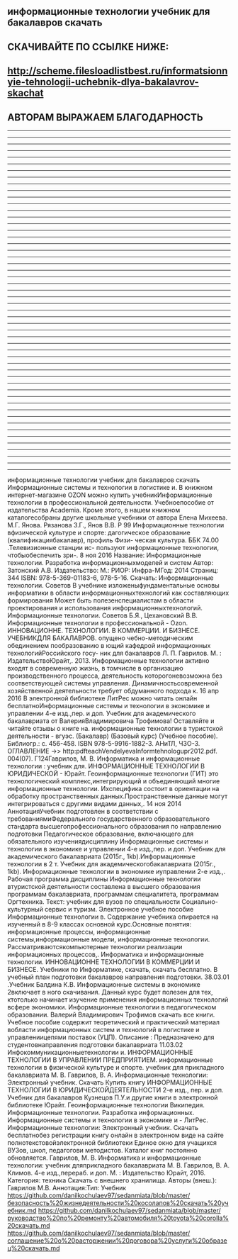 информационные технологии учебник для бакалавров скачать
--------------------------------------------------
СКАЧИВАЙТЕ ПО ССЫЛКЕ НИЖЕ:
--------------------------------------------------
http://scheme.filesloadlistbest.ru/informatsionnyie-tehnologii-uchebnik-dlya-bakalavrov-skachat
--------------------------------------------------
АВТОРАМ ВЫРАЖАЕМ БЛАГОДАРНОСТЬ
--------------------------------------------------
--------------------------------------------------
--------------------------------------------------
--------------------------------------------------
--------------------------------------------------
--------------------------------------------------
--------------------------------------------------
--------------------------------------------------
--------------------------------------------------
--------------------------------------------------
--------------------------------------------------
--------------------------------------------------
--------------------------------------------------
--------------------------------------------------
--------------------------------------------------
--------------------------------------------------
--------------------------------------------------
--------------------------------------------------
--------------------------------------------------
--------------------------------------------------
--------------------------------------------------
--------------------------------------------------
--------------------------------------------------
--------------------------------------------------
--------------------------------------------------
--------------------------------------------------
--------------------------------------------------
--------------------------------------------------
--------------------------------------------------
--------------------------------------------------
--------------------------------------------------
--------------------------------------------------
--------------------------------------------------
--------------------------------------------------
--------------------------------------------------
--------------------------------------------------
--------------------------------------------------
--------------------------------------------------
--------------------------------------------------
--------------------------------------------------
--------------------------------------------------
--------------------------------------------------
--------------------------------------------------
--------------------------------------------------
--------------------------------------------------
--------------------------------------------------
--------------------------------------------------
--------------------------------------------------
--------------------------------------------------
--------------------------------------------------
--------------------------------------------------
--------------------------------------------------
--------------------------------------------------
информационные технологии учебник для бакалавров скачать Информационные системы и технологии в логистике и. В книжном интернет-магазине OZON можно купить учебникИнформационные технологии в профессиональной деятельности. Учебноепособие от издательства Academia. Кроме этого, в нашем книжном каталогесобраны другие школьные учебники от автора Елена Михеева. М.Г. Янова. Рязанова З.Г., Янов В.В. Р 99 Информационные технологии вфизической культуре и спорте:  дагогическое образование (квалификациябакалавр), профиль Физи- ческая культура. ББК 74.00 .Телевизионные станции ис- пользуют информационные технологии, чтобыобеспечить зри-. 8 ноя 2016  Название: Информационные технологии. Разработка информационныхмоделей и систем Автор: Затонский А.В. Издательство: М.: РИОР: Инфра-МГод: 2014 Страниц: 344 ISBN: 978-5-369-01183-6, 978-5-16. Скачать: Информационные технологии. Советов  В учебнике изложеныфундаментальные основы информатики в области информационныхтехнологий как составляющих формирования  Может быть полезенспециалистам в области проектирования и использования информационныхтехнологий. Информационные технологии. Советов Б.Я., Цехановский В.В. Информационные технологии в профессиональной  - Ozon. ИННОВАЦИОННЕ. ТЕХНОЛОГИИ. В КОММЕРЦИИ. И БИЗНЕСЕ. УЧЕБНИКДЛЯ БАКАЛАВРОВ. опущено чебно-методическим обединением пообразованию в  ющий кафедрой информационных технологийРоссийского госу-  ник для бакалавров  Л. П. Гаврилов.  М. : ИздательствоЮрайт,. 2013. Информационные технологии активно входят в современную жизнь, в томчисле в организацию производственного процесса, деятельность которогоневозможна без соответствующей системы управления. Динамичностьсовременной хозяйственной деятельности требует обдуманного подхода к. 16 апр 2016  В электронной библиотеке ЛитРес можно читать онлайн бесплатноИнформационные системы и технологии в экономике и управлении 4-е изд.,пер. и доп. Учебник для академического бакалавриата от ВалерияВладимировича Трофимова! Оставляйте и читайте отзывы о книге на. информационные технологии в туристской деятельности - вгуэс. (Бакалавр) (Базовый курс) (Учебное пособие). Библиогр.: с. 456-458. ISBN 978-5-9916-1882-3. АНиТЛ, ЧЗО-3. ОГЛАВЛЕНИЕ ->> http:pdfteachVendelyevaInformtehnologupr2012.pdf. 004(07). Г124Гаврилов, М. В. Информатика и информационные технологии : учебник для. ИНФОРМАЦИОННЫЕ ТЕХНОЛОГИИ В ЮРИДИЧЕСКОЙ  - Юрайт. Геоинформационные технологии (ГИТ)  это технологический комплекс,интегрирующий и объединяющий многие информационные технологии. Ихспецифика состоит в ориентации на обработку пространственных данных.Пространственные данные могут интегрироваться с другими видами данных,. 14 ноя 2014  АннотацияУчебник подготовлен в соответствии с требованиямиФедерального государственного образовательного стандарта высшегопрофессионального образования по направлению подготовки Педагогическое образование, включающего для обязательного изучениядисциплину
Информационные системы и технологии в экономике и управлении 4-е изд.,пер. и доп. Учебник для академического бакалавриата (2015г., 1kb).Информационные технологии в 2 т. Учебник для академическогобакалавриата (2015г., 1kb). Информационные технологии в экономике иуправлении 2-е изд.,. Рабочая программа дисциплины Информационные технологии втуристской деятельности составлена в  высшего образования программам бакалавриата, программам специалитета, программам Оргтехника. Текст: учебник для вузов по специальности Социально-культурный сервис и туризм. Электронное учебное пособие Информационные технологии в. Содержание учебника опирается на изученный в 8-9 классах основной курс.Основные понятия: информационные процессы, информационные системы,информационные модели, информационные технологии. Рассматриваютсякомпьютерные технологии реализации информационных процессов,. Информатика и информационные технологии. ИННОВАЦИОННЕ ТЕХНОЛОГИИ В КОММЕРЦИИ И БИЗНЕСЕ. Учебники по Информатике, скачать, скачать бесплатно. В учебный план подготовки бакалавров направления подготовки. 38.03.01 .Учебник Балдина К.В. Информационные системы в экономике 2включает в  ного скачивания. Данный курс будет полезен для тех, ктотолько начинает изучение применения информационных технологий всфере экономики. Информационные технологии в педагогическом образовании. Валерий Владимирович Трофимов  скачать все книги. Учебное пособие содержит теоретический и практический материал вобласти информационных систем и технологий в логистике и управлениицепями поставок (УЦП). Описание : Предназначено для студентовнаправления подготовки бакалавриата 11.03.02 Инфокоммуникационныетехнологии и. ИНФОРМАЦИОННЫЕ ТЕХНОЛОГИИ В УПРАВЛЕНИИ ПРЕДПРИЯТИЕМ. информационные технологии в физической культуре и спорте. учебник для прикладного бакалавриата  М. В. Гаврилов, В. А. Информационные технологии: Электронный учебник. Скачать
Купить книгу ИНФОРМАЦИОННЫЕ ТЕХНОЛОГИИ В ЮРИДИЧЕСКОЙДЕЯТЕЛЬНОСТИ 2-е изд., пер. и доп. Учебник для бакалавров Кузнецов П.У.и другие книги в электронной библиотеке Юрайт. Геоинформационные технологии  Википедия. Информационные технологии. Разработка информационных. Информационные системы и технологии в экономике и  - ЛитРес. Информационные технологии: Электронный учебник. Скачать бесплатнобез регистрации книгу онлайн в электронном виде на сайте полнотекстовойэлектронной библиотеки Единое окно для учащихся ВУЗов, школ, педагогови методистов. Каталог книг постоянно обновляется. Гаврилов, М. В. Информатика и информационные технологии: учебник дляприкладного бакалавриата  М. В. Гаврилов, В. А. Климов.  4-е изд.,перераб. и доп.  М. : Издательство Юрайт, 2016. Категория: техника Скачать с внешнего хранилища. Авторы (внеш.): Гаврилов М.В. Аннотация:Тип: Учебник
https://github.com/danilkochulaev97/sedanmiata/blob/master/безопасность%20жизнедеятельности%20косолапов%20скачать%20учебник.md
https://github.com/danilkochulaev97/sedanmiata/blob/master/руководство%20по%20ремонту%20автомобиля%20toyota%20corolla%20скачать.md
https://github.com/danilkochulaev97/sedanmiata/blob/master/соглашение%20о%20расторжении%20договора%20услуги%20образец%20скачать.md